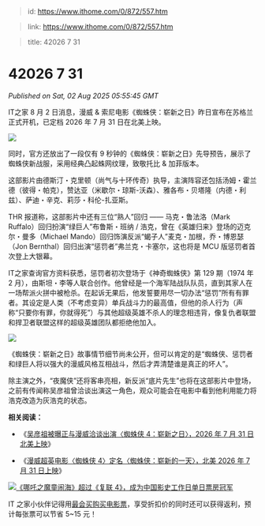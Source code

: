 > id: https://www.ithome.com/0/872/557.htm

> link: https://www.ithome.com/0/872/557.htm

> title: 42026 7 31

# 42026 7 31
_Published on Sat, 02 Aug 2025 05:55:45 GMT_

IT之家 8 月 2 日消息，漫威 & 索尼电影《蜘蛛侠：崭新之日》昨日宣布在苏格兰正式开机，已定档 2026 年 7 月 31 日在北美上映。

[![](https://img.ithome.com/newsuploadfiles/2025/8/bef9b06f-5a15-44dc-bb98-f768514e3daa.jpg?x-bce-process=image/format,f_auto)](https://weibo.com/2724964653/PDQtBzw88?refer_flag=1001030103_)

同时，官方还放出了一段仅有 9 秒钟的《蜘蛛侠：崭新之日》先导预告，展示了蜘蛛侠新战服，采用经典凸起蛛网纹理，致敬托比 & 加菲版本。

这部影片由德斯汀・克里顿（尚气与十环传奇）执导，主演阵容还包括汤姆・霍兰德（彼得・帕克），赞达亚（米歇尔・琼斯-沃森）、雅各布・贝塔隆（内德・利兹）、萨迪・辛克、莉莎・科伦-扎亚斯。

THR 报道称，这部影片中还有三位“熟人”回归 —— 马克・鲁法洛（Mark Ruffalo）回归扮演“绿巨人”布鲁斯・班纳 / 浩克，曾在《英雄归来》登场的迈克尔・曼多（Michael Mando）回归饰演反派“蝎子人”麦克・加根，乔・博恩瑟（Jon Bernthal）回归出演“惩罚者”弗兰克・卡塞尔，这也将是 MCU 版惩罚者首次登上大银幕。

IT之家查询官方资料获悉，惩罚者初次登场于《神奇蜘蛛侠》第 129 期（1974 年 2 月），由斯坦・李等人联合创作。他曾经是一个海军陆战队队员，直到其家人在一场帮派火拼中被枪杀。在起诉无果后，他发誓要用尽一切办法“惩罚”所有有罪者。其设定是人类（不考虑变异）单兵战斗力的最高值，但他的杀人行为（声称“只要你有罪，你就得死”）与其他超级英雄不杀人的理念相违背，像复仇者联盟和捍卫者联盟这样的超级英雄团队都拒绝他加入。

![](https://img.ithome.com/newsuploadfiles/2025/8/cc0aa4e0-c9b2-4212-8d65-af05da0af767.jpg?x-bce-process=image/format,f_auto)

《蜘蛛侠：崭新之日》故事情节细节尚未公开，但可以肯定的是“蜘蛛侠、惩罚者和绿巨人将以强大的漫威风格互相战斗，然后才弄清楚谁是真正的坏人”。

除主演之外，“夜魔侠”还将客串亮相，新反派“底片先生”也将在这部影片中登场，之前有传闻称吴彦祖曾洽谈出演这一角色，观众可能会在电影中看到他利用能力将浩克改造为灰浩克的状态。

**相关阅读：**

-   《[吴彦祖被曝正与漫威洽谈出演〈蜘蛛侠 4：崭新之日〉，2026 年 7 月 31 日北美上映](https://www.ithome.com/0/852/118.htm)》
    
-   《[漫威超英电影〈蜘蛛侠 4〉定名〈蜘蛛侠：崭新的一天〉，北美 2026 年 7 月 31 日上映](https://www.ithome.com/0/842/350.htm)》
    

[![](https://img.ithome.com/newsuploadfiles/2025/5/bd9a6ff4-1fca-48b2-af81-1eb93b115012.jpg?x-bce-process=image/format,f_auto "《哪吒之魔童闹海》超过《复联 4》，成为中国影史工作日单日票房冠军")](https://api.zuihuimai.com/m/activity/cinema?fixtitle=%E7%94%B5%E5%BD%B1%E7%A5%A8&showclose=1)

IT 之家小伙伴记得用[最会买购买电影票](https://api.zuihuimai.com/m/activity/cinema?fixtitle=%E7%94%B5%E5%BD%B1%E7%A5%A8&showclose=1 "最会买")，享受折扣价的同时还可以获得返利，预计每张票可以节省 5~15 元！
